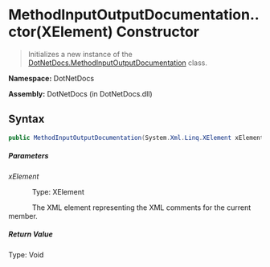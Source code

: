 # MethodInputOutputDocumentation..ctor(XElement) Constructor
> Initializes a new instance of the [DotNetDocs.MethodInputOutputDocumentation](docs/MethodInputOutputDocumentation.md) class.

**Namespace:** DotNetDocs

**Assembly:** DotNetDocs (in DotNetDocs.dll)
## Syntax
```csharp
public MethodInputOutputDocumentation(System.Xml.Linq.XElement xElement);
```
##### Parameters
*xElement*

&nbsp;&nbsp;&nbsp;&nbsp;&nbsp;&nbsp;&nbsp;&nbsp;&nbsp;&nbsp;&nbsp;&nbsp;Type: XElement

&nbsp;&nbsp;&nbsp;&nbsp;&nbsp;&nbsp;&nbsp;&nbsp;&nbsp;&nbsp;&nbsp;&nbsp;The XML element representing the XML comments for the current member.


##### Return Value
Type: Void



